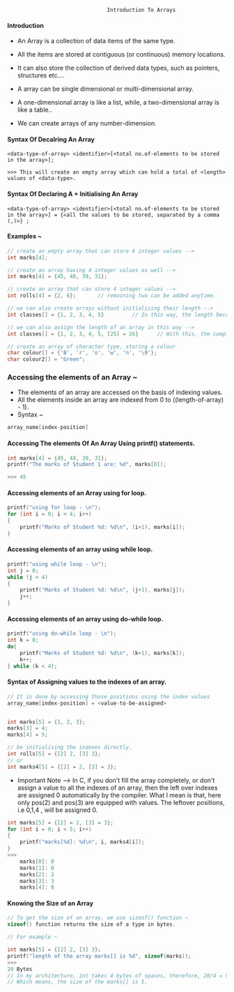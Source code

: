                                     Introduction To Arrays

#### Introduction
* An Array is a collection of data items of the same type.

* All the items are stored at contiguous (or continuous) memory locations.

* It can also store the collection of derived data types, such as pointers, structures etc....

* A array can be single dimensional or multi-dimensional array.

* A one-dimensional array is like a list, while, a two-dimensional array is like a table..

* We can create arrays of any number-dimension.

#### Syntax Of Decalring An Array

    <data-type-of-array> <identifier>[<total no.of-elements to be stored in the array>];

    >>> This will create an empty array which can hold a total of <length> values of <data-type>.

#### Syntax Of Declaring A + Initialising An Array

    <data-type-of-array> <identifier>[<total no.of-elements to be stored in the array>] = {<all the values to be stored, separated by a comma (,)>} ;


#### Examples ~

```c
// create an empty array that can store 4 integer values -->
int marks[4];

// create an array having 4 integer values as well -->
int marks[4] = {45, 48, 39, 31};

// create an array that can store 4 integer values -->
int rolls[4] = {2, 6};       // remaining two can be added anytime.

// we can also create arrays without initialising their length -->
int classes[] = {1, 2, 3, 4, 5}         // In this way, the length becomes the total number of elements.

// we can also assign the length of an array in this way -->
int classes[] = {1, 2, 3, 4, 5, [25] = 26}      // With this, the compiler wll assign the length of the array to 25 elements

// create an array of character type, storing a colour
char colour[] = {'B', 'r', 'o', 'w', 'n', '\0'};
char colour2[] = "Green";
```

### Accessing the elements of an Array ~
* The elements of an array are accessed on the basis of indexing values.
* All the elements inside an array are indexed from 0 to ((length-of-array) - 1).
* Syntax ~
```c
array_name[index-position]
```

#### Accessing The elements Of An Array Using printf() statements.

```c
int marks[4] = {45, 48, 39, 31};
printf("The marks of Student 1 are: %d", marks[0]);

>>> 45
```

#### Accessing elements of an Array using for loop.

```c
printf("using for loop - \n");
for (int i = 0; i < 4; i++)
{
    printf("Marks of Student %d: %d\n", (i+1), marks[i]);
}
```

#### Accessing elements of an array using while loop.

```c
printf("using while loop - \n");
int j = 0;
while (j < 4)
{
    printf("Marks of Student %d: %d\n", (j+1), marks[j]);
    j++;
}
```

#### Accessing elements of an array using do-while loop.

```c
printf("using do-while loop - \n");
int k = 0;
do{
    printf("Marks of Student %d: %d\n", (k+1), marks[k]);
    k++;
} while (k < 4);
```


#### Syntax of Assigning values to the indexes of an array.

```c
// It is done by accessing those positions using the index values
array_name[index-position] = <value-to-be-assigned>
```

```c

int marks[5] = {1, 2, 3};
marks[3] = 4;
marks[4] = 5;

// be initialising the indexes directly.
int rolls[5] = {[2] 2, [3] 3};
// or
int marks4[5] = {[2] = 2, [3] = 3};

```

* Important Note --> In C, if you don't fill the array completely, or don't assign a value to all the indexes of an array, then the left over indexes are assigned 0 automatically by the compiler.
What I mean is that, here only pos(2) and pos(3) are equipped with values. The leftover positions, i.e 0,1,4 , will be assigned 0.

```c
int marks[5] = {[2] = 2, [3] = 3};
for (int i = 0; i < 5; i++)
{
    printf("marks[%d]: %d\n", i, marks4[i]);
}
>>> 
    marks[0]: 0
    marks[1]: 0
    marks[2]: 2
    marks[3]: 3
    marks[4]: 0
```

#### Knowing the Size of an Array
```c
// To get the size of an array, we use sizeof() function ~
sizeof() function returns the size of a type in bytes. 

// For example ~

int marks[5] = {[2] 2, [3] 3};
printf("length of the array marks[] is %d", sizeof(marks));
>>> 
20 Bytes
// In my architecture, int takes 4 bytes of spaces, therefore, 20/4 = 5. 
// Which means, the size of the marks[] is 5.
```

